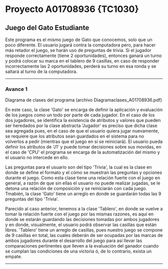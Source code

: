 # Proyecto A01708936 {TC1030}
## Juego del Gato Estudiante

Este programa es el mismo juego de Gato que conocemos, solo que un poco diferente.  El usuario jugará contra la computadora pero, para hacer más retador el juego, se harán uso de preguntas de trivia. Si el jugador responde correctamente (tiene 2 oportunidades), entonces ganará un turno y podrá colocar su marca en el tablero de 9 casillas, en caso de responder incorrectamente las 2 oportunidades, perderá su turno en esa ronda y se saltará al turno de la computadora. 

_____________

### Avance 1
Diagrama de clases del programa (archivo Diagramaclases_A01708936.pdf)

En este caso, la clase 'Gato' se encarga de definir la aplicación y evaluación de los juegos como un todo por parte de cada jugador. En el caso de los dos jugadores, se identifica la existencia de atributos y valores que pueden ser heredados por la clase abstracta 'Jugador' es preciso que dicha clase sea agregada pues, en el caso de que el usuario quiera jugar nuevamente, se requiere que los atributos sean guardados en el sistema para no volverlos a pedir (mientras que el juego en sí se reiniciará). El usuario pueda definir los atributos de 'J1' y puede tomar decisiones sobre sus movidas, en el caso de 'CPU' el programa se encarga de la automatización del mismo y el usuario no intercede en ello.

Las preguntas para el usuario son del tipo 'Trivia', la cual es la clase en donde se define el formato y el cómo se muestran las preguntas y opciones durante el juego. Como esta clase tiene una relación fuerte con el juego en general, a razón de que sin ellas el usuario no puede realizar jugadas, se le detona una relación de composición y se reiniciarán con cada juego. Tmabién, la clase 'Gato' tiene un arreglo en donde se guardarán todas las 9 preguntas del tipo 'Trivia'.

Parecido al caso anterior, tenemos a la clase 'Tablero', en donde se vuelve a tomar la relación fuerte con el juego por las mismas razones, es aquí en donde se estarán guardando las decisiones tomadas por ambos jugadores y en donde, visualmente, el usuario podrá observar las casillas que están libres. 'Tablero' tiene un arreglo de casillas, pues nuestro juego se compone de 9 casillas en total, las cuales deberán de ser ocupadas por las marcas de ambos jugadores durante el desarrollo del juego para así llevar las comparaciones pertinentes que lleven a la evaluación del ganador cuando se cumplan las condiciones de una victoria ó, de lo contrario, exista un empate.

_____________
